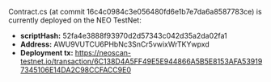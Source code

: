 Contract.cs (at commit 16c4c0984c3e056480fd6e1b7e7da6a8587783ce) is currently deployed on the NEO TestNet:

- **scriptHash:** 52fa4e3888f93970d2d57343c042d35a2da02fa1
- **Address:** AWU9VUTCU6PHbNc3SnCr5vwixWrTKYwpxd
- **Deployment tx:** https://neoscan-testnet.io/transaction/6C138D4A5FF49E5E944866A5B5E8153AFA539197345106E14DA2C98CCFACC9E0

